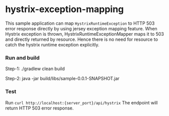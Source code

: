 # hystrix-exception-mapping

This sample application can map `HystrixRuntimeException` to HTTP 503 error response directly by using jersey exception mapping feature. When Hystrix exception is thrown, HystrixRuntimeExceptionMapper maps it to 503 and directly returned by resource. Hence there is no need for resource to catch the hystrix runtime exception explicitly. 


### Run and build
Step-1: 
./gradlew clean build

Step-2:
java -jar build/libs/sample-0.0.1-SNAPSHOT.jar

### Test
Run `curl http://localhost:{server_port}/api/hystrix`
The endpoint will return HTTP 503 error response.
